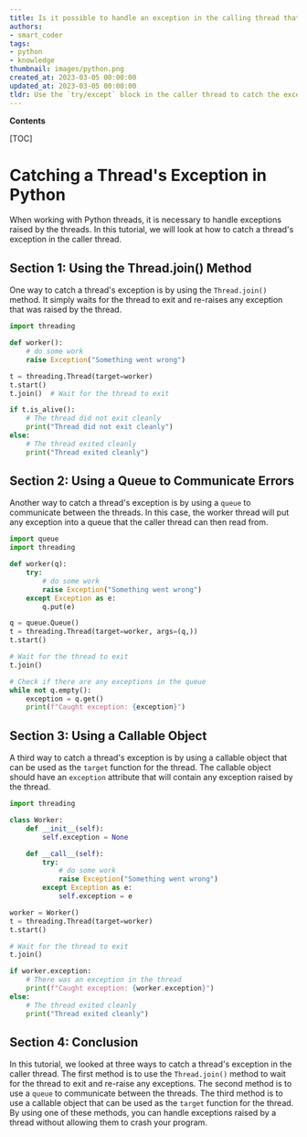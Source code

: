 ```yaml
---
title: Is it possible to handle an exception in the calling thread that occurred in a different thread while executing a specific thread's code?
authors:
- smart_coder
tags:
- python
- knowledge
thumbnail: images/python.png
created_at: 2023-03-05 00:00:00
updated_at: 2023-03-05 00:00:00
tldr: Use the `try/except` block in the caller thread to catch the exception raised by the target thread using the `Thread.join()` method.
---
```


**Contents**

[TOC]

# Catching a Thread's Exception in Python

When working with Python threads, it is necessary to handle exceptions raised by the threads. In this tutorial, we will look at how to catch a thread's exception in the caller thread.

## Section 1: Using the Thread.join() Method

One way to catch a thread's exception is by using the `Thread.join()` method. It simply waits for the thread to exit and re-raises any exception that was raised by the thread.

```python
import threading

def worker():
    # do some work
    raise Exception("Something went wrong")

t = threading.Thread(target=worker)
t.start()
t.join()  # Wait for the thread to exit

if t.is_alive():
    # The thread did not exit cleanly
    print("Thread did not exit cleanly")
else:
    # The thread exited cleanly
    print("Thread exited cleanly")
```

## Section 2: Using a Queue to Communicate Errors

Another way to catch a thread's exception is by using a `queue` to communicate between the threads. In this case, the worker thread will put any exception into a queue that the caller thread can then read from.

```python
import queue
import threading

def worker(q):
    try:
        # do some work
        raise Exception("Something went wrong")
    except Exception as e:
        q.put(e)

q = queue.Queue()
t = threading.Thread(target=worker, args=(q,))
t.start()

# Wait for the thread to exit
t.join()

# Check if there are any exceptions in the queue
while not q.empty():
    exception = q.get()
    print(f"Caught exception: {exception}")
```

## Section 3: Using a Callable Object

A third way to catch a thread's exception is by using a callable object that can be used as the `target` function for the thread. The callable object should have an `exception` attribute that will contain any exception raised by the thread.

```python
import threading

class Worker:
    def __init__(self):
        self.exception = None

    def __call__(self):
        try:
            # do some work
            raise Exception("Something went wrong")
        except Exception as e:
            self.exception = e

worker = Worker()
t = threading.Thread(target=worker)
t.start()

# Wait for the thread to exit
t.join()

if worker.exception:
    # There was an exception in the thread
    print(f"Caught exception: {worker.exception}")
else:
    # The thread exited cleanly
    print("Thread exited cleanly")
```

## Section 4: Conclusion

In this tutorial, we looked at three ways to catch a thread's exception in the caller thread. The first method is to use the `Thread.join()` method to wait for the thread to exit and re-raise any exceptions. The second method is to use a `queue` to communicate between the threads. The third method is to use a callable object that can be used as the `target` function for the thread. By using one of these methods, you can handle exceptions raised by a thread without allowing them to crash your program.
